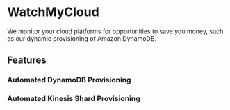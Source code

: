 # WatchMyCloud

We monitor your cloud platforms for opportunities to save you money, 
such as our dynamic provisioning of Amazon DynamoDB.

## Features

### Automated DynamoDB Provisioning

### Automated Kinesis Shard Provisioning




